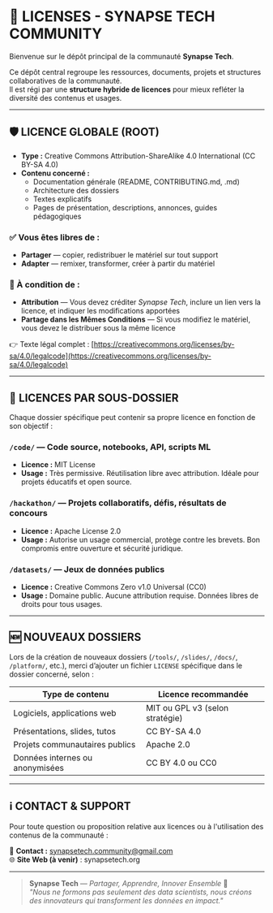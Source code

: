 # 📜 LICENSES - SYNAPSE TECH COMMUNITY

Bienvenue sur le dépôt principal de la communauté **Synapse Tech**.

Ce dépôt central regroupe les ressources, documents, projets et structures collaboratives de la communauté.  
Il est régi par une **structure hybride de licences** pour mieux refléter la diversité des contenus et usages.

---

## 🛡️ LICENCE GLOBALE (ROOT)

- **Type :** Creative Commons Attribution-ShareAlike 4.0 International (CC BY-SA 4.0)  
- **Contenu concerné :**  
  - Documentation générale (README, CONTRIBUTING.md, .md)
  - Architecture des dossiers
  - Textes explicatifs
  - Pages de présentation, descriptions, annonces, guides pédagogiques

### ✅ Vous êtes libres de :
- **Partager** — copier, redistribuer le matériel sur tout support
- **Adapter** — remixer, transformer, créer à partir du matériel

### 📌 À condition de :
- **Attribution** — Vous devez créditer *Synapse Tech*, inclure un lien vers la licence, et indiquer les modifications apportées
- **Partage dans les Mêmes Conditions** — Si vous modifiez le matériel, vous devez le distribuer sous la même licence

👉 Texte légal complet : [https://creativecommons.org/licenses/by-sa/4.0/legalcode](https://creativecommons.org/licenses/by-sa/4.0/legalcode)

---

## 📁 LICENCES PAR SOUS-DOSSIER

Chaque dossier spécifique peut contenir sa propre licence en fonction de son objectif :

### `/code/` — Code source, notebooks, API, scripts ML
- **Licence :** MIT License  
- **Usage :** Très permissive. Réutilisation libre avec attribution. Idéale pour projets éducatifs et open source.

### `/hackathon/` — Projets collaboratifs, défis, résultats de concours
- **Licence :** Apache License 2.0  
- **Usage :** Autorise un usage commercial, protège contre les brevets. Bon compromis entre ouverture et sécurité juridique.

### `/datasets/` — Jeux de données publics
- **Licence :** Creative Commons Zero v1.0 Universal (CC0)  
- **Usage :** Domaine public. Aucune attribution requise. Données libres de droits pour tous usages.

---

## 🆕 NOUVEAUX DOSSIERS

Lors de la création de nouveaux dossiers (`/tools/`, `/slides/`, `/docs/`, `/platform/`, etc.), merci d’ajouter un fichier `LICENSE` spécifique dans le dossier concerné, selon :

| Type de contenu                  | Licence recommandée           |
|----------------------------------|-------------------------------|
| Logiciels, applications web      | MIT ou GPL v3 (selon stratégie) |
| Présentations, slides, tutos     | CC BY-SA 4.0                  |
| Projets communautaires publics   | Apache 2.0                    |
| Données internes ou anonymisées  | CC BY 4.0 ou CC0              |

---

## ℹ️ CONTACT & SUPPORT

Pour toute question ou proposition relative aux licences ou à l'utilisation des contenus de la communauté :

📧 **Contact :** synapsetech.community@gmail.com  
🌐 **Site Web (à venir)** : synapsetech.org

---

> **Synapse Tech** — *Partager, Apprendre, Innover Ensemble* 🚀  
> *"Nous ne formons pas seulement des data scientists, nous créons des innovateurs qui transforment les données en impact."*
